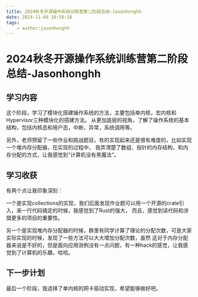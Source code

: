 ```yaml
---
title: 2024秋冬开源操作系统训练营第二阶段总结-Jasonhonghh
date: 2024-11-08 10:58:18
tags:
    - author:jasonhonghh
---
```

# 2024秋冬开源操作系统训练营第二阶段总结-Jasonhonghh
## 学习内容
这个阶段，学习了模块化搭建操作系统的方法，主要包括单内核，宏内核和Hypervisor三种模块化的搭建方法。
从更加底层的视角，了解了操作系统的基本结构，包括内核态和用户态，中断，异常，系统调用等。

另外，老师预留了一些作业和挑战题目，有的实现起来还是很有难度的，比如实现一个堆内存分配器，在实现的过程中，
我弄清楚了数组、指针的内存结构，和内存分配的方式，让我感觉到“计算机没有黑魔法”。
## 学习收获
有两个点让我印象深刻：

一个是实现collections的实现，我们后面发现作业题可以用一个开源的crate引入，来一行代码搞定的时候，我感觉到了Rust的强大，
而且，感觉到读代码和涉猎更多的项目的重要性。

另一个是实现堆内存分配器的时候，群里有同学计算了理论的分配次数，可是大家实际实现的时候，发现了一些方法可以大大增加分配次数，虽然
这对于内存分配器来说是不好的，但是面向应用测例没有一点问题，有一种hack的感觉，让我感觉到了计算机的乐趣，哈哈。
## 下一步计划
最后一个阶段，我选择了单内核的网卡驱动实现，希望能够做好吧。